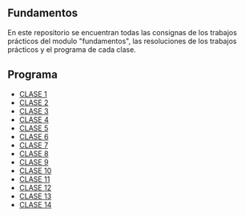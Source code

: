 **Fundamentos**
-------------

En este repositorio se encuentran todas las consignas de los trabajos prácticos del modulo "fundamentos", las resoluciones de los trabajos prácticos y el programa de cada clase.

**Programa**
-------------

- [CLASE 1](https://github.com/CoderHouse/fundamentos/tree/master/01-Github-HTML)
- [CLASE 2](https://github.com/CoderHouse/fundamentos/tree/master/02-HTML)
- [CLASE 3](https://github.com/CoderHouse/fundamentos/tree/master/03-CSS)
- [CLASE 4](https://github.com/CoderHouse/fundamentos/tree/master/04-CSS)
- [CLASE 5](https://github.com/CoderHouse/fundamentos/tree/master/05-CSS)
- [CLASE 6](https://github.com/CoderHouse/fundamentos/tree/master/06-CSS)
- [CLASE 7](https://github.com/CoderHouse/fundamentos/tree/master/07-Workshop)
- [CLASE 8](https://github.com/CoderHouse/fundamentos/tree/master/08-SASS)
- [CLASE 9](https://github.com/CoderHouse/fundamentos/tree/master/09-Bootstrap)
- [CLASE 10](https://github.com/CoderHouse/fundamentos/tree/master/10-Bootstrap-jQuery)
- [CLASE 11](https://github.com/CoderHouse/fundamentos/tree/master/11-Workshop)
- [CLASE 12](https://github.com/CoderHouse/fundamentos/tree/master/12-Accesibilidad)
- [CLASE 13](https://github.com/CoderHouse/fundamentos/tree/master/13-Fundamentos-Web)
- [CLASE 14](https://github.com/CoderHouse/fundamentos/tree/master/14-Proyecto-final)
